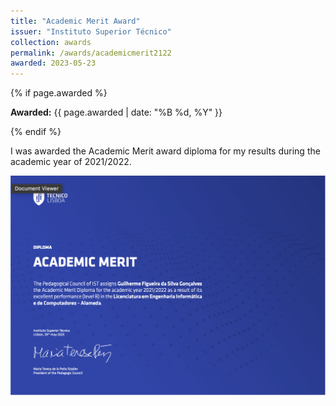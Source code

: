 ```yaml
---
title: "Academic Merit Award"
issuer: "Instituto Superior Técnico"
collection: awards
permalink: /awards/academicmerit2122
awarded: 2023-05-23
---
```


{% if page.awarded %}
  <p><strong>Awarded:</strong> {{ page.awarded | date: "%B %d, %Y" }}</p>
{% endif %}

I was awarded the Academic Merit award diploma for my results during the academic year of 2021/2022.

![Academic Merit Award](../files/merit_20212022.png)
